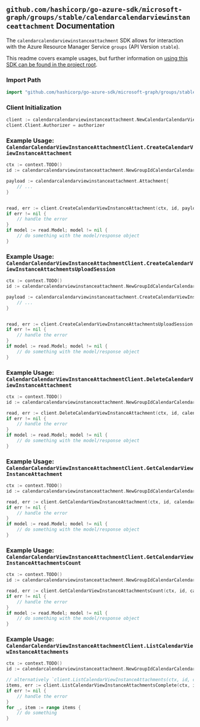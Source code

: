 
## `github.com/hashicorp/go-azure-sdk/microsoft-graph/groups/stable/calendarcalendarviewinstanceattachment` Documentation

The `calendarcalendarviewinstanceattachment` SDK allows for interaction with the Azure Resource Manager Service `groups` (API Version `stable`).

This readme covers example usages, but further information on [using this SDK can be found in the project root](https://github.com/hashicorp/go-azure-sdk/tree/main/docs).

### Import Path

```go
import "github.com/hashicorp/go-azure-sdk/microsoft-graph/groups/stable/calendarcalendarviewinstanceattachment"
```


### Client Initialization

```go
client := calendarcalendarviewinstanceattachment.NewCalendarCalendarViewInstanceAttachmentClientWithBaseURI("https://management.azure.com")
client.Client.Authorizer = authorizer
```


### Example Usage: `CalendarCalendarViewInstanceAttachmentClient.CreateCalendarViewInstanceAttachment`

```go
ctx := context.TODO()
id := calendarcalendarviewinstanceattachment.NewGroupIdCalendarCalendarViewIdInstanceID("groupIdValue", "eventIdValue", "eventId1Value")

payload := calendarcalendarviewinstanceattachment.Attachment{
	// ...
}


read, err := client.CreateCalendarViewInstanceAttachment(ctx, id, payload)
if err != nil {
	// handle the error
}
if model := read.Model; model != nil {
	// do something with the model/response object
}
```


### Example Usage: `CalendarCalendarViewInstanceAttachmentClient.CreateCalendarViewInstanceAttachmentsUploadSession`

```go
ctx := context.TODO()
id := calendarcalendarviewinstanceattachment.NewGroupIdCalendarCalendarViewIdInstanceID("groupIdValue", "eventIdValue", "eventId1Value")

payload := calendarcalendarviewinstanceattachment.CreateCalendarViewInstanceAttachmentsUploadSessionRequest{
	// ...
}


read, err := client.CreateCalendarViewInstanceAttachmentsUploadSession(ctx, id, payload)
if err != nil {
	// handle the error
}
if model := read.Model; model != nil {
	// do something with the model/response object
}
```


### Example Usage: `CalendarCalendarViewInstanceAttachmentClient.DeleteCalendarViewInstanceAttachment`

```go
ctx := context.TODO()
id := calendarcalendarviewinstanceattachment.NewGroupIdCalendarCalendarViewIdInstanceIdAttachmentID("groupIdValue", "eventIdValue", "eventId1Value", "attachmentIdValue")

read, err := client.DeleteCalendarViewInstanceAttachment(ctx, id, calendarcalendarviewinstanceattachment.DefaultDeleteCalendarViewInstanceAttachmentOperationOptions())
if err != nil {
	// handle the error
}
if model := read.Model; model != nil {
	// do something with the model/response object
}
```


### Example Usage: `CalendarCalendarViewInstanceAttachmentClient.GetCalendarViewInstanceAttachment`

```go
ctx := context.TODO()
id := calendarcalendarviewinstanceattachment.NewGroupIdCalendarCalendarViewIdInstanceIdAttachmentID("groupIdValue", "eventIdValue", "eventId1Value", "attachmentIdValue")

read, err := client.GetCalendarViewInstanceAttachment(ctx, id, calendarcalendarviewinstanceattachment.DefaultGetCalendarViewInstanceAttachmentOperationOptions())
if err != nil {
	// handle the error
}
if model := read.Model; model != nil {
	// do something with the model/response object
}
```


### Example Usage: `CalendarCalendarViewInstanceAttachmentClient.GetCalendarViewInstanceAttachmentsCount`

```go
ctx := context.TODO()
id := calendarcalendarviewinstanceattachment.NewGroupIdCalendarCalendarViewIdInstanceID("groupIdValue", "eventIdValue", "eventId1Value")

read, err := client.GetCalendarViewInstanceAttachmentsCount(ctx, id, calendarcalendarviewinstanceattachment.DefaultGetCalendarViewInstanceAttachmentsCountOperationOptions())
if err != nil {
	// handle the error
}
if model := read.Model; model != nil {
	// do something with the model/response object
}
```


### Example Usage: `CalendarCalendarViewInstanceAttachmentClient.ListCalendarViewInstanceAttachments`

```go
ctx := context.TODO()
id := calendarcalendarviewinstanceattachment.NewGroupIdCalendarCalendarViewIdInstanceID("groupIdValue", "eventIdValue", "eventId1Value")

// alternatively `client.ListCalendarViewInstanceAttachments(ctx, id, calendarcalendarviewinstanceattachment.DefaultListCalendarViewInstanceAttachmentsOperationOptions())` can be used to do batched pagination
items, err := client.ListCalendarViewInstanceAttachmentsComplete(ctx, id, calendarcalendarviewinstanceattachment.DefaultListCalendarViewInstanceAttachmentsOperationOptions())
if err != nil {
	// handle the error
}
for _, item := range items {
	// do something
}
```
